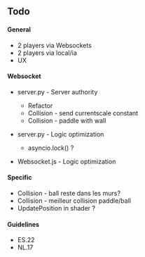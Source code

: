 ## Todo
#### General
* 2 players via Websockets
* 2 players via local/ia
* UX 

#### Websocket
- server.py - Server authority
	- Refactor
	- Collision - send currentscale constant
	- Collision - paddle with wall

- server.py - Logic optimization
	- asyncio.lock() ?
- Websocket.js - Logic optimization

#### Specific
- Collision - ball reste dans les murs?
- Collision - meilleur collision paddle/ball
- UpdatePosition in shader ?

#### Guidelines
- ES.22
- NL.17
